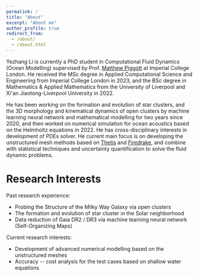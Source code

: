```yaml
---
permalink: /
title: "About"
excerpt: "About me"
author_profile: true
redirect_from: 
  - /about/
  - /about.html
---
```


Yezhang Li is currently a PhD student in Computational Fluid Dynamics (Ocean Modelling) supervised by Prof. [Matthew Piggott](https://www.imperial.ac.uk/people/m.d.piggott) at Imperial College London. He received the MSc degree in Applied Computational Science and Engineering from Imperial College London in 2023, and the BSc degree in Mathematics & Applied Mathematics from the University of Liverpool and Xi'an Jiaotong-Liverpool University in 2022.

He has been working on the formation and evolution of star clusters, and the 3D morphology and kinematical dynamics of open clusters by machine learning neural network and mathematical modelling for two years since 2020, and then worked on numerical simulation for ocean acoustics based on the Helmholtz equations in 2022. He has cross-disciplinary interests in development of PDEs solver. He current main focus is on developing the unstructured mesh methods based on [Thetis](https://thetisproject.org) and [Firedrake](https://www.firedrakeproject.org), and combine with statistical techniques and uncertainty quantification to solve the fluid dynamic problems.

Research Interests
======
Past research experience:
* Probing the Structure of the Milky Way Galaxy via open clusters
* The formation and evolution of star cluster in the Solar neighborhood
* Data reduction of Gaia DR2 / DR3 via machine learning neural network (Self-Organizing Maps)

Current research interests:
* Development of advanced numerical modelling based on the unstructured meshes
* Accuracy -- cost analysis for the test cases based on shallow water equations
